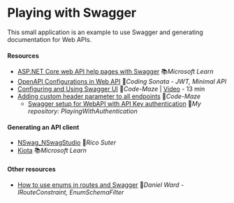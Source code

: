 # Playing with Swagger

This small application is an example to use Swagger and generating documentation for Web APIs.

#### Resources

- [ASP.NET Core web API help pages with Swagger](https://learn.microsoft.com/en-us/aspnet/core/tutorials/web-api-help-pages-using-swagger) 📚*Microsoft Learn*
- [OpenAPI Configurations in Web API](https://codingsonata.com/swagger-openapi-configurations-in-asp-net-core-web-api) 📓*Coding Sonata - JWT, Minimal API*
- [Configuring and Using Swagger UI](https://code-maze.com/swagger-ui-asp-net-core-web-api) 📓*Code-Maze* | [Video](https://youtu.be/lml_j5ujjeQ) - 13 min
- [Adding custom header parameter to all endpoints](https://code-maze.com/aspnetcore-adding-a-custom-header-parameter-to-all-api-endpoints-in-swagger) 📓*Code-Maze*
  - [Swagger setup for WebAPI with API Key authentication](https://github.com/19balazs86/PlayingWithAuthentication?tab=readme-ov-file#project-apikeyauth) 👤*My repository: PlayingWithAuthentication*

#### Generating an API client

- [NSwag_NSwagStudio](https://github.com/RSuter/NSwag/wiki/NSwagStudio) 👤*Rico Suter*
- [Kiota](https://learn.microsoft.com/en-us/openapi/kiota/overview) 📚*Microsoft Learn*

#### Other resources

- [How to use enums in routes and Swagger](https://daninacan.com/how-to-use-enums-in-asp-net-core-routes) 📓*Daniel Ward - IRouteConstraint, EnumSchemaFilter*

